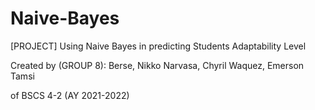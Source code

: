 # Naive-Bayes
[PROJECT] Using Naive Bayes in predicting Students Adaptability Level

Created by (GROUP 8):
	Berse, Nikko
	Narvasa, Chyril 
	Waquez, Emerson Tamsi
	
of BSCS 4-2 (AY 2021-2022)
